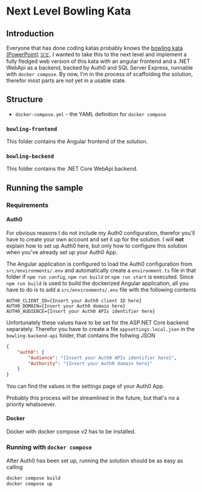 # Next Level Bowling Kata

## Introduction

Everyone that has done coding katas probably knows the [bowling kata (PowerPoint)][bowling] [🇩🇪][bowling-de]. I wanted to take this to the next level and implement a fully fledged web version of this kata with an angular frontend and a .NET WebApi as a backend, backed by Auth0 and SQL Server Express, runnable with `docker compose`. By now, I'm in the process of scaffolding the solution, therefor most parts are not yet in a usable state.

## Structure

- `docker-compose.yml` - the YAML definition for `docker compose`

### `bowling-frontend`

This folder contains the Angular frontend of the solution.

### `bowling-backend`

This folder contains the .NET Core WebApi backend.

## Running the sample

### Requirements

#### Auth0

For obvious reasons I do not include my Auth0 configuration, therefor you'll have to create your own account and set it up for the solution. I will **not** explain how to set up Auth0 here, but only how to configure this solution when you've already set up your Auth0 App.

The Angular application is configured to load the Auth0 configuration from `src/environments/.env` and automatically create a `environment.ts` file in that folder if `npm run config`, `npm run build` or `npm run start` is executed. Since `npm run build` is used to build the dockerized Angular application, all you have to do is to add a `src/environments/.env` file with the following contents

```
AUTH0_CLIENT_ID={Insert your Auth0 client ID here}
AUTH0_DOMAIN={Insert your Auth0 domain here}
AUTH0_AUDIENCE={Insert your Auth0 APIs identifier here}
```

Unfortunately these values have to be set for the ASP.NET Core backend separately. Therefor you have to create a file `appsettings.local.json` in the `bowling-backend-api` folder, that contains the follwing JSON

```json
{
    "auth0": {
        "Audience": "{Insert your Auth0 APIs identifier here}",
        "Authority": "{Insert your Auth0 domain here}"
    }
}
```

You can find the values in the settings page of your Auth0 App.

Probably this process will be streamlined in the future, but that's no a priority whatsoever.

#### Docker

Docker with docker compose v2 has to be installed.

### Running with `docker compose`

After Auth0 has been set up, running the solution should be as easy as calling

```cmd
docker compose build
docker compose up
```

[bowling]: http://butunclebob.com/files/downloads/Bowling%20Game%20Kata.ppt
[bowling-de]: https://ccd-school.de/coding-dojo/class-katas/bowling/